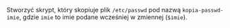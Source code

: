 Stworzyć skrypt, który skopiuje plik `/etc/passwd` pod nazwą `kopia-passwd-imie`, gdzie `imie` to imie podane wcześniej w zmiennej (`$imie`).
